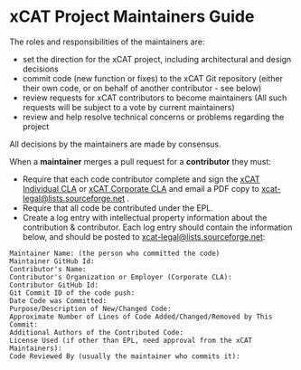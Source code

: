 # xCAT Project Maintainers Guide


The roles and responsibilities of the maintainers are:

  * set the direction for the xCAT project, including architectural and design decisions
  * commit code (new function or fixes) to the xCAT Git repository (either their own code, or on behalf of another contributor - see below)
  * review requests for xCAT contributors to become maintainers (All such requests will be subject to a vote by current maintainers)
  * review and help resolve technical concerns or problems regarding the project

All decisions by the maintainers are made by consensus.

When a **maintainer** merges a pull request for a **contributor** they must:

  * Require that each code contributor complete and sign the [xCAT Individual CLA](./xcat-cla-individual.md) or [xCAT Corporate CLA](./xcat-ccla-corporate.md) and email a PDF copy to xcat-legal@lists.sourceforge.net .
  * Require that all code be contributed under the EPL.
  * Create a log entry with intellectual property information about the contribution & contributor. Each log entry should contain the information below, and should be posted to xcat-legal@lists.sourceforge.net:

> 
    
    Maintainer Name: (the person who committed the code)
    Maintainer GitHub Id:
    Contributor's Name:  
    Contributor's Organization or Employer (Corporate CLA):
    Contributor GitHub Id:
    Git Commit ID of the code push:
    Date Code was Committed:
    Purpose/Description of New/Changed Code:
    Approximate Number of Lines of Code Added/Changed/Removed by This Commit:
    Additional Authors of the Contributed Code:
    License Used (if other than EPL, need approval from the xCAT Maintainers):
    Code Reviewed By (usually the maintainer who commits it):
